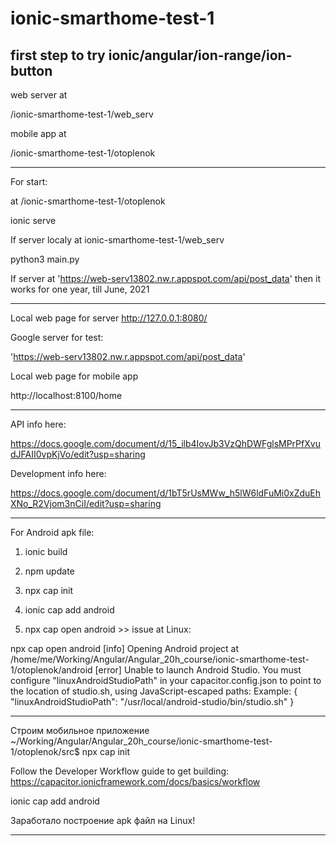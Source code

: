 # ionic-smarthome-test-1
first step to try ionic/angular/ion-range/ion-button
------------------------------

web server at 

/ionic-smarthome-test-1/web_serv

mobile app at 

/ionic-smarthome-test-1/otoplenok

------------------------------

For start:

at /ionic-smarthome-test-1/otoplenok

ionic serve

If server localy
at ionic-smarthome-test-1/web_serv

python3 main.py

If server at   'https://web-serv13802.nw.r.appspot.com/api/post_data' then it works for one year, till June, 2021


------------------------------

Local web page for server 
http://127.0.0.1:8080/

Google server for test:

'https://web-serv13802.nw.r.appspot.com/api/post_data'


Local web page for mobile app 

http://localhost:8100/home

------------------------------

API info here:

https://docs.google.com/document/d/15_ilb4IovJb3VzQhDWFglsMPrPfXvudJFAII0vpKjVo/edit?usp=sharing

Development info here:

https://docs.google.com/document/d/1bT5rUsMWw_h5lW6ldFuMi0xZduEhXNo_R2Vjom3nCiI/edit?usp=sharing

------------------------------
For Android apk file:

1) ionic build

2) npm update

3) npx cap init

4) ionic cap add android

5) npx cap open android >> issue at Linux:

npx cap open android
[info] Opening Android project at /home/me/Working/Angular/Angular_20h_course/ionic-smarthome-test-1/otoplenok/android
[error] Unable to launch Android Studio. You must configure "linuxAndroidStudioPath" in your capacitor.config.json to point to the location of studio.sh, using JavaScript-escaped paths:
Example:
{
  "linuxAndroidStudioPath": "/usr/local/android-studio/bin/studio.sh"
}

------------------
Строим мобильное приложение
~/Working/Angular/Angular_20h_course/ionic-smarthome-test-1/otoplenok/src$ npx cap init

Follow the Developer Workflow guide to get building: https://capacitor.ionicframework.com/docs/basics/workflow

ionic cap add android

Заработало построение apk файл на Linux!

--------------------------
